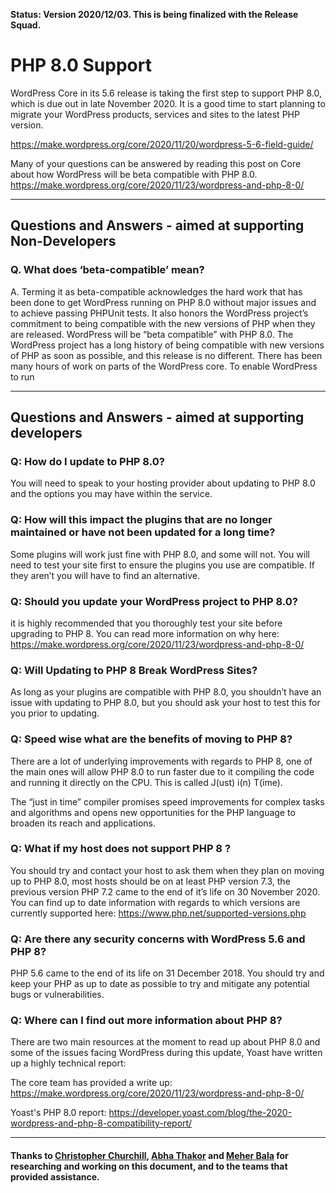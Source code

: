 **Status: Version 2020/12/03. This is being finalized with the Release Squad.**

# PHP 8.0 Support
WordPress Core in its 5.6 release is taking the first step to support PHP 8.0, which is due out in late November 2020. It is a good time to start planning to migrate your WordPress products, services and sites to the latest PHP version. 

https://make.wordpress.org/core/2020/11/20/wordpress-5-6-field-guide/

Many of your questions can be answered by reading this post on Core about how WordPress will be beta compatible with PHP 8.0. 
https://make.wordpress.org/core/2020/11/23/wordpress-and-php-8-0/ 


***

## Questions and Answers - aimed at supporting Non-Developers 

### Q. What does ‘beta-compatible’ mean?
A. Terming it as beta-compatible acknowledges the hard work that has been done to get WordPress running on PHP 8.0 without major issues and to achieve passing PHPUnit tests. It also honors the WordPress project’s commitment to being compatible with the new versions of PHP when they are released.
WordPress will be “beta compatible” with PHP 8.0. The WordPress project has a long history of being compatible with new versions of PHP as soon as possible, and this release is no different. There has been many hours of work on parts of the  WordPress core. To enable WordPress to run 
***

## Questions and Answers - aimed at supporting developers 

### Q: How do I update to PHP 8.0? 
You will need to speak to your hosting provider about updating to PHP 8.0 and the options you may have within the service.


### Q: How will this impact the plugins that are no longer maintained or  have not been updated for a long time? 
Some plugins will work just fine with PHP 8.0, and some will not. You will need to test your site first to ensure the plugins you use are compatible. If they aren’t you will have to find an alternative.


### Q:  Should you update your WordPress project to PHP 8.0?
it is highly recommended that you thoroughly test your site before upgrading to PHP 8. You can read more information on why here: 
https://make.wordpress.org/core/2020/11/23/wordpress-and-php-8-0/


### Q: Will Updating to PHP 8 Break WordPress Sites?
As long as your plugins are compatible with PHP 8.0, you shouldn’t have an issue with updating to PHP 8.0, but you should ask your host to test this for you prior to updating. 


### Q: Speed wise what are the benefits of moving to PHP 8?
There are a lot of underlying improvements with regards to PHP 8, one of the main ones will allow PHP 8.0 to run faster due to it compiling the code and running it directly on the CPU. This is called J(ust) i(n) T(ime).

The “just in time” compiler promises speed improvements for complex tasks and algorithms and opens new opportunities for the PHP language to broaden its reach and applications.


### Q: What if my host does not support PHP 8 ?
You should try and contact your host to ask them when they plan on moving up to PHP 8.0, most hosts should be on at least PHP version 7.3, the previous version PHP 7.2 came to the end of it’s life on 30 November 2020.  You can find up to date information with regards to which versions are currently supported here: 
https://www.php.net/supported-versions.php


### Q: Are there any security concerns with WordPress 5.6 and PHP 8?
PHP 5.6 came to the end of its life on 31 December 2018. You should try and keep your PHP as up to date as possible to try and mitigate any potential bugs or vulnerabilities. 


### Q: Where can I find out more information about PHP 8? 
There are two main resources at the moment to read up about PHP 8.0 and some of the issues facing WordPress during this update, Yoast have written up a highly technical report: 
 
The core team has provided a write up: https://make.wordpress.org/core/2020/11/23/wordpress-and-php-8-0/

Yoast's PHP 8.0 report: https://developer.yoast.com/blog/the-2020-wordpress-and-php-8-compatibility-report/

***

#### Thanks to [Christopher Churchill](https://profiles.wordpress.org/vimes1984/), [Abha Thakor](https://profiles.wordpress.org/webcommsat/) and [Meher Bala](https://profiles.wordpress.org/meher/) for researching and working on this document, and to the teams that provided assistance.

